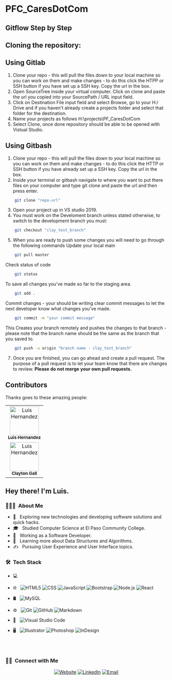 # PFC_CaresDotCom

## Gitflow Step by Step 

## Cloning the repository:

## Using Gitlab
1. Clone your repo - this will pull the files down to your local machine so you can work on them and make changes - to do this click the HTPP or SSH button if you have set up a SSH key. Copy the url in the box.
2. Open SourceTree inside your virtual computer. Click on clone and paste the url you copied into your SourcePath / URL input field.
3. Click on Destination File input field and select Browse, go to your H:/ Drive and if you haven't already create a projects folder and select that folder for the destination.
4. Name your projects as follows H:\projects\PF_CaresDotCom
5. Select Clone, once done repository should be able to be opened with Vistual Studio.



 ## Using Gitbash
1. Clone your repo - this will pull the files down to your local machine so you can work on them and make changes - to do this click the HTTP or SSH button if you have already set up a SSH key. Copy the url in the box.
2. Inside your terminal or gitbash navigate to where you want to put there files on your computer and type git clone and paste the url and then press enter.
```sh
    git clone "repo-url"
```
3. Open your project up in VS studio 2019.
4. You must work on the Develoment branch unless stated otherwise, to switch to the development branch you must:
```sh
    git checkout "clay_test_branch"
```
5. When you are ready to push some changes you will need to go through the following commands
Update your local main
```sh
    git pull master
```
Check status of code
```sh
    git status 
```
To save all changes you've made so far to the staging area.
```sh
    git add .
```
Commit changes - your should be writing clear commit messages to let the next developer know what changes you've made.
```sh
    git commit -m "your commit message"
```
This Creates your branch remotely and pushes the changes to that branch - please note that the branch name should be the same as the branch that you saved to.
```sh
    git push -u origin "branch name - clay_test_branch"
```
7. Once you are finished, you can go ahead and create a pull request. The purpose of a pull request is to let your team know that there are changes to review. **Please do not merge your own pull requests.**
## Contributors

Thanks goes to these amazing people:
<table>
<tr><td align="center"><a href="https://github.com/DatBoiLuiskrrt"><img src="https://avatars.githubusercontent.com/u/42678545?v=4" width="90px;" alt="Luis Hernandez"/><br /><sub><b>Luis Hernandez</b></sub></a>
  <tr><td align="center"><a href="[https://github.com/DatBoiLuiskrrt](https://github.com/Clay467)"><img src="https://avatars.githubusercontent.com/u/96357194?v=4" width="90px;" alt="Luis Hernandez"/><br /><sub><b>Clayton Gall</b></sub></a>
</table>
<h2> Hey there! I'm Luis.</h2>

<h3> 👨🏻‍💻 &nbsp;About Me </h3>

- 🤔 &nbsp; Exploring new technologies and developing software solutions and quick hacks.
- 🎓 &nbsp; Studied Computer Science at El Paso Community College.
- 💼 &nbsp; Working as a Software Developer.
- 🌱 &nbsp; Learning more about Data Structures and Algorithms.
- ✍️ &nbsp; Pursuing User Experience and User Interface topics.

<h3> 🛠 &nbsp;Tech Stack</h3>

- 💻 &nbsp;

- 🌐 &nbsp;
  ![HTML5](https://img.shields.io/badge/-HTML5-333333?style=flat&logo=HTML5)
  ![CSS](https://img.shields.io/badge/-CSS-333333?style=flat&logo=CSS3&logoColor=1572B6)
  ![JavaScript](https://img.shields.io/badge/-JavaScript-333333?style=flat&logo=javascript)
  ![Bootstrap](https://img.shields.io/badge/-Bootstrap-333333?style=flat&logo=bootstrap&logoColor=563D7C)
  ![Node.js](https://img.shields.io/badge/-Node.js-333333?style=flat&logo=node.js)
  ![React](https://img.shields.io/badge/-React-333333?style=flat&logo=react)
- 🛢 &nbsp;
  ![MySQL](https://img.shields.io/badge/-MySQL-333333?style=flat&logo=mysql)
- ⚙️ &nbsp;
  ![Git](https://img.shields.io/badge/-Git-333333?style=flat&logo=git)
  ![GitHub](https://img.shields.io/badge/-GitHub-333333?style=flat&logo=github)
  ![Markdown](https://img.shields.io/badge/-Markdown-333333?style=flat&logo=markdown)
- 🔧 &nbsp;
  ![Visual Studio Code](https://img.shields.io/badge/-Visual%20Studio%20Code-333333?style=flat&logo=visual-studio-code&logoColor=007ACC)
- 🖥 &nbsp;
  ![Illustrator](https://img.shields.io/badge/-Illustrator-333333?style=flat&logo=adobe-illustrator)
  ![Photoshop](https://img.shields.io/badge/-Photoshop-333333?style=flat&logo=adobe-photoshop)
  ![InDesign](https://img.shields.io/badge/-InDesign-333333?style=flat&logo=adobe-indesign)

<br/>


<br/>

<h3> 🤝🏻 &nbsp;Connect with Me </h3>

<p align="center">
<a href="https://www.luishernandezdev.com/"><img alt="Website" src="https://img.shields.io/badge/Website-www.luishernandezdev.com-blue?style=flat-square&logo=google-chrome"></a>
<a href="https://www.linkedin.com/in/luishernandezdev/"><img alt="LinkedIn" src="https://img.shields.io/badge/LinkedIn-Luis%20Hernandez-blue?style=flat-square&logo=linkedin"></a>
<a href="mailto:luishernandezdeveloper@gmail.com"><img alt="Email" src="https://img.shields.io/badge/Email-luishernandezdeveloper@gmail.com-blue?style=flat-square&logo=gmail"></a>
</p>

